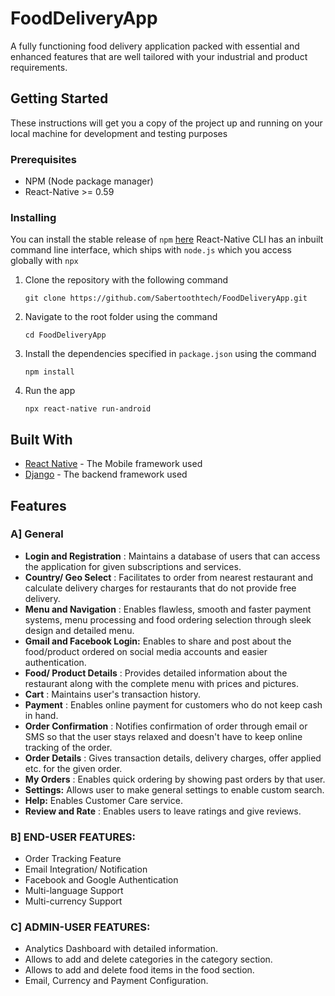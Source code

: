 # FoodDeliveryApp
A fully functioning food delivery application packed with essential and enhanced features that are well tailored with your industrial and product requirements.

## Getting Started

These instructions will get you a copy of the project up and running on your local machine for development and testing purposes

### Prerequisites

- NPM (Node package manager)
- React-Native >= 0.59

### Installing

You can install the stable release of `npm` [here](https://nodejs.org/en/ "NodeJS")
React-Native CLI has an inbuilt command line interface, which ships with `node.js` which you access globally with `npx`

1. Clone the repository with the following command

    `git clone https://github.com/Sabertoothtech/FoodDeliveryApp.git`

2. Navigate to the root folder using the command

    `cd FoodDeliveryApp`

3. Install the dependencies specified in `package.json` using the command

    `npm install`

4. Run the app

    `npx react-native run-android`

## Built With
* [React Native](https://reactnative.dev/docs/getting-started) - The Mobile framework used
* [Django](https://docs.djangoproject.com/en/3.0/) - The backend framework used

## Features
### A] General
- **Login and Registration** : Maintains a database of users that can access the application for given subscriptions and services.
- **Country/ Geo Select** : Facilitates to order from nearest restaurant and calculate delivery charges for restaurants that do not provide free delivery.
- **Menu and Navigation** : Enables flawless, smooth and faster payment systems, menu processing and food ordering selection through sleek design and detailed menu.
- **Gmail and Facebook Login:** Enables to share and post about the food/product ordered on social media accounts and easier authentication.
- **Food/ Product Details** : Provides detailed information about the restaurant along with the complete menu with prices and pictures.
- **Cart** : Maintains user&#39;s transaction history.
- **Payment** : Enables online payment for customers who do not keep cash in hand.
- **Order Confirmation** : Notifies confirmation of order through email or SMS so that the user stays relaxed and doesn&#39;t have to keep online tracking of the order.
- **Order Details** : Gives transaction details, delivery charges, offer applied etc. for the given order.
- **My Orders** : Enables quick ordering by showing past orders by that user.
- **Settings:** Allows user to make general settings to enable custom search.
- **Help:** Enables Customer Care service.
- **Review and Rate** : Enables users to leave ratings and give reviews.

### B] END-USER FEATURES:

- Order Tracking Feature
- Email Integration/ Notification
- Facebook and Google Authentication
- Multi-language Support
- Multi-currency Support 

### C] ADMIN-USER FEATURES:

- Analytics Dashboard with detailed information.
- Allows to add and delete categories in the category section.
- Allows to add and delete food items in the food section.
- Email, Currency and Payment Configuration.
